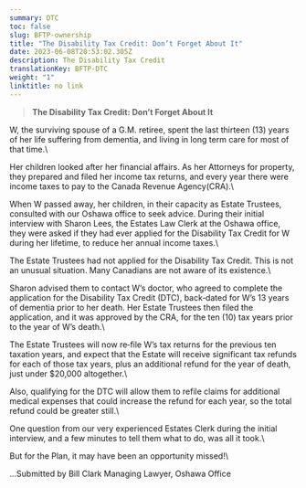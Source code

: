 ```yaml
---
summary: DTC
toc: false
slug: BFTP-ownership
title: "The Disability Tax Credit: Don’t Forget About It"
date: 2023-06-08T20:53:02.305Z
description: The Disability Tax Credit
translationKey: BFTP-DTC
weight: "1"
linktitle: no link
---
```

> **The Disability Tax Credit: Don’t Forget About It**

W, the surviving spouse of a G.M. retiree, spent the last thirteen (13) years of her life suffering from
dementia, and living in long term care for most of that time.\

Her children looked after her financial affairs. As her Attorneys for property, they prepared and filed her
income tax returns, and every year there were income taxes to pay to the Canada Revenue Agency(CRA).\

When W passed away, her children, in their capacity as Estate Trustees, consulted with our Oshawa
office to seek advice. During their initial interview with Sharon Lees, the Estates Law Clerk at the Oshawa
office, they were asked if they had ever applied for the Disability Tax Credit for W during her lifetime, to
reduce her annual income taxes.\

The Estate Trustees had not applied for the Disability Tax Credit. This is not an unusual situation. Many
Canadians are not aware of its existence.\

Sharon advised them to contact W’s doctor, who agreed to complete the application for the Disability
Tax Credit (DTC), back‐dated for W’s 13 years of dementia prior to her death. Her Estate Trustees then
filed the application, and it was approved by the CRA, for the ten (10) tax years prior to the year of W’s
death.\

The Estate Trustees will now re‐file W’s tax returns for the previous ten taxation years, and expect that
the Estate will receive significant tax refunds for each of those tax years, plus an additional refund for
the year of death, just under $20,000 altogether.\

Also, qualifying for the DTC will allow them to refile claims for additional medical expenses that could
increase the refund for each year, so the total refund could be greater still.\

One question from our very experienced Estates Clerk during the initial interview, and a few minutes to
tell them what to do, was all it took.\

But for the Plan, it may have been an opportunity missed!\

...Submitted by Bill Clark
Managing Lawyer,
Oshawa Office